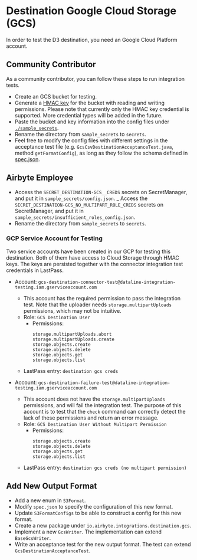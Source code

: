 # Destination Google Cloud Storage (GCS)

In order to test the D3 destination, you need an Google Cloud Platform account.

## Community Contributor

As a community contributor, you can follow these steps to run integration tests.

- Create an GCS bucket for testing.
- Generate a [HMAC key](https://cloud.google.com/storage/docs/authentication/hmackeys) for the
  bucket with reading and writing permissions. Please note that currently only the HMAC key
  credential is supported. More credential types will be added in the future.
- Paste the bucket and key information into the config files under
  [`./sample_secrets`](./sample_secrets).
- Rename the directory from `sample_secrets` to `secrets`.
- Feel free to modify the config files with different settings in the acceptance test file (e.g.
  `GcsCsvDestinationAcceptanceTest.java`, method `getFormatConfig`), as long as they follow the
  schema defined in [spec.json](src/main/resources/spec.json).

## Airbyte Employee

- Access the `SECRET_DESTINATION-GCS__CREDS` secrets on SecretManager, and put it in
  `sample_secrets/config.json`. \_ Access the `SECRET_DESTINATION-GCS_NO_MULTIPART_ROLE_CREDS`
  secrets on SecretManager, and put it in `sample_secrets/insufficient_roles_config.json`.
- Rename the directory from `sample_secrets` to `secrets`.

### GCP Service Account for Testing

Two service accounts have been created in our GCP for testing this destination. Both of them have
access to Cloud Storage through HMAC keys. The keys are persisted together with the connector
integration test credentials in LastPass.

- Account: `gcs-destination-connector-test@dataline-integration-testing.iam.gserviceaccount.com`

  - This account has the required permission to pass the integration test. Note that the uploader
    needs `storage.multipartUploads` permissions, which may not be intuitive.
  - Role: `GCS Destination User`
    - Permissions:
      ```
      storage.multipartUploads.abort
      storage.multipartUploads.create
      storage.objects.create
      storage.objects.delete
      storage.objects.get
      storage.objects.list
      ```
  - LastPass entry: `destination gcs creds`

- Account: `gcs-destination-failure-test@dataline-integration-testing.iam.gserviceaccount.com`
  - This account does not have the `storage.multipartUploads` permissions, and will fail the
    integration test. The purpose of this account is to test that the `check` command can correctly
    detect the lack of these permissions and return an error message.
  - Role: `GCS Destination User Without Multipart Permission`
    - Permissions:
      ```
      storage.objects.create
      storage.objects.delete
      storage.objects.get
      storage.objects.list
      ```
  - LastPass entry: `destination gcs creds (no multipart permission)`

## Add New Output Format

- Add a new enum in `S3Format`.
- Modify `spec.json` to specify the configuration of this new format.
- Update `S3FormatConfigs` to be able to construct a config for this new format.
- Create a new package under `io.airbyte.integrations.destination.gcs`.
- Implement a new `GcsWriter`. The implementation can extend `BaseGcsWriter`.
- Write an acceptance test for the new output format. The test can extend
  `GcsDestinationAcceptanceTest`.
